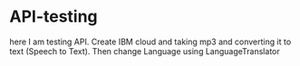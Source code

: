 # API-testing
here I am testing API. Create IBM cloud and taking mp3 and converting it to text (Speech to Text). Then change Language using LanguageTranslator

